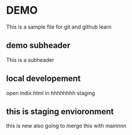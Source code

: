 # DEMO

This is a sample file for git and github learn

## demo subheader

This is a subheader
## local developement 

open indix.html in hhhhhhhh staging 

## this is staging envioronment
this is new also going to merge this with mainnnn